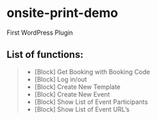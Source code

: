 # onsite-print-demo
First WordPress Plugin  

## List of functions:
> - \[Block\] Get Booking with Booking Code
> - \[Block\] Log in/out
> - \[Block\] Create New Template
> - \[Block\] Create New Event
> - \[Block\] Show List of Event Participants
> - \[Block\] Show List of Event URL’s